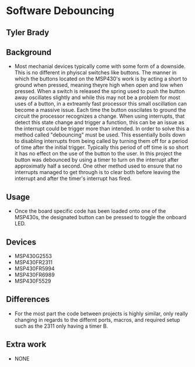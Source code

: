 # Software Debouncing

## Tyler Brady

## Background
* Most mechanial devices typically come with some form of a downside. This is no different in phyiscal switches like buttons. The manner in which the buttons located on the MSP430's
work is by acting a short to ground when pressed, meaning theyre high when open and low when pressed. When a switch is released the spring used to push the button away oscillates slightly
and while this may not be a problem for most uses of a button, in a extreamly fast processor this small oscillation can become a massive issue. Each time the button osscilates
to ground the circuit the processor recognizes a change. When using interrupts, that detect this state change and trigger a function, this can be an issue as the interrupt could be trigger
more than intended. In order to solve this a method called "debouncing" must be used. This essentially boils down to disabling interrupts from being called by turning them off for a period of time
after the initial trigger. Typically this period of off time is so short it has no effect on the use of the button to the user. In this project the button was debounced by using a timer
to turn on the interrupt after approximatly half a second. One other method used to ensure that no interrupts managed to get through is to clear both before leaving the interrupt and after
the timer's interrupt has fired.
## Usage
* Once the board specific code has been loaded onto one of the MSP430s, the designated button can be pressed to toggle the onboard LED.
## Devices
* MSP430G2553
* MSP430FR2311
* MSP430FR5994
* MSP430FR6989
* MSP430F5529

## Differences
* For the most part the code between projects is highly similar, only really changing in regards to the differnt ports, macros, and required setup such as the 2311 only having a timer B.

## Extra work
* NONE 